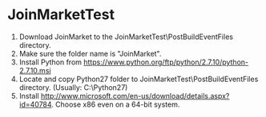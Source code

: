 # JoinMarketTest

1. Download JoinMarket to the JoinMarketTest\PostBuildEventFiles directory.
2. Make sure the folder name is "JoinMarket".
4. Install Python from https://www.python.org/ftp/python/2.7.10/python-2.7.10.msi
5. Locate and copy Python27 folder to JoinMarketTest\PostBuildEventFiles directory. (Usually: C:\Python27)
6. Install http://www.microsoft.com/en-us/download/details.aspx?id=40784. Choose x86 even on a 64-bit system.

